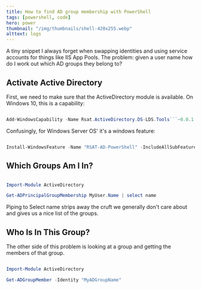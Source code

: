 ```yaml
---
title: How to find AD group membership with PowerShell
tags: [powershell, code]
hero: power
thumbnail: "/img/thumbnails/shell-420x255.webp"
alttext: logs
---
```


A tiny snippet I always forget when swapping identities and using service accounts for things like IIS App Pools. The problem: given a user name how do I work
out which AD groups they belong to?

## Activate Active Directory

First, we need to make sure that the ActiveDirectory module is available. On Windows 10, this is a capability:

```powershell

Add-WindowsCapability -Name Rsat.ActiveDirectory.DS-LDS.Tools```~0.0.1.0 -Online

```

Confusingly, for Windows Server OS' it's a windows feature:

```powershell

Install-WindowsFeature -Name "RSAT-AD-PowerShell" -IncludeAllSubFeature

```

## Which Groups Am I In?

```powershell

Import-Module ActiveDirectory

Get-ADPrincipalGroupMembership MyUser.Name | select name

```

Piping to Select name strips away the cruft we generally don't care about and gives us a nice list of the groups.

## Who Is In This Group?

The other side of this problem is looking at a group and getting the members of that group.

```powershell

Import-Module ActiveDirectory

Get-ADGroupMember -Identity "MyADGroupName"

```

